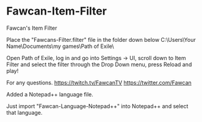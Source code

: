 # Fawcan-Item-Filter
Fawcan's Item Filter

Place the "Fawcans-Filter.filter" file in the folder down below
C:\Users\Your Name\Documents\my games\Path of Exile\

Open Path of Exile, log in and go into Settings -> UI, scroll down to Item Filter and select the filter through the Drop Down menu, press Reload and play!

For any questions.
https://twitch.tv/FawcanTV
https://twitter.com/Fawcan

Added a Notepad++ language file.

Just import "Fawcan-Language-Notepad++" into Notepad++ and select that language.
